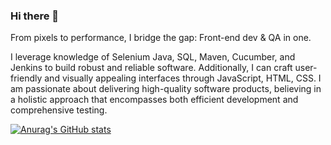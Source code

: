 ### Hi there 👋

From pixels to performance, I bridge the gap: Front-end dev & QA in one.

I leverage knowledge of Selenium Java, SQL, Maven, Cucumber, and Jenkins to build robust and reliable software. Additionally, I can craft user-friendly and visually appealing interfaces through JavaScript, HTML, CSS. I am passionate about delivering high-quality software products, believing in a holistic approach that encompasses both efficient development and comprehensive testing.
<!--
**Devfront-end/Devfront-end** is a ✨ _special_ ✨ repository because its `README.md` (this file) appears on your GitHub profile.

Here are some ideas to get you started:

-### Hi there 👋, my name is Arturs
#### I am GitHub Readme Generator's creator
![I am GitHub Readme Generator's creator](https://arturssmirnovs.github.io/github-profile-readme-generator/images/banner.png)

I made this project just for fun, it allows you to create nice and simple GitHub Readme files that you can copy/paste and use in your profile.

Skills: VUE JS / REACT / JS / HTML / CSS

- 🔭 I’m currently working on this page. 



-->
[![Anurag's GitHub stats](https://github-readme-stats.vercel.app/api?username=Devfront-end)](https://github.com/anuraghazra/github-readme-stats)
